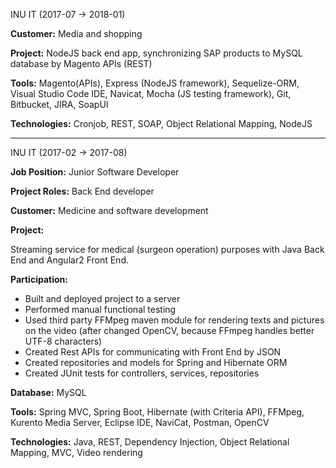 
INU IT (2017-07 -> 2018-01)

**Customer:** Media and shopping 

**Project:**
NodeJS back end app, synchronizing SAP products to MySQL database by Magento APIs (REST)

**Tools:** Magento(APIs), Express (NodeJS framework), Sequelize-ORM, Visual Studio Code IDE, Navicat, Mocha (JS testing framework), Git, Bitbucket, JIRA, SoapUI

**Technologies:** Cronjob, REST, SOAP, Object Relational Mapping, NodeJS

---
INU IT (2017-02 -> 2017-08)

**Job Position:** Junior Software Developer 

**Project Roles:** Back End developer 

**Customer:** Medicine and software development 

**Project:**

Streaming service for medical (surgeon operation) purposes with Java Back End and Angular2 Front End.

**Participation:**

- Built and deployed project to a server
- Performed manual functional testing
- Used third party FFMpeg maven module for rendering texts and pictures on the video (after changed OpenCV, because FFmpeg handles better UTF-8 characters)
- Created Rest APIs for communicating with Front End by JSON
- Created repositories and models for Spring and Hibernate ORM
- Created JUnit tests for controllers, services, repositories

**Database:** MySQL

**Tools:** Spring MVC, Spring Boot, Hibernate (with Criteria API), FFMpeg, Kurento Media Server, Eclipse IDE, NaviCat, Postman, OpenCV

**Technologies:** Java, REST, Dependency Injection, Object Relational Mapping, MVC, Video rendering